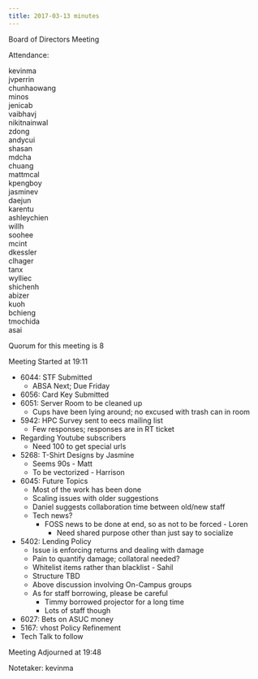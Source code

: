 ```yaml
---
title: 2017-03-13 minutes
---
```

Board of Directors Meeting   

Attendance:   

kevinma   
jvperrin   
chunhaowang   
minos   
jenicab   
vaibhavj   
nikitnainwal   
zdong   
andycui   
shasan   
mdcha   
chuang   
mattmcal   
kpengboy   
jasminev   
daejun   
karentu   
ashleychien   
willh   
soohee   
mcint   
dkessler   
clhager   
tanx   
wylliec   
shichenh   
abizer   
kuoh   
bchieng   
tmochida   
asai   

Quorum for this meeting is 8   

Meeting Started at 19:11   

* 6044: STF Submitted
  * ABSA Next; Due Friday
* 6056: Card Key Submitted
* 6051: Server Room to be cleaned up
  * Cups have been lying around; no excused with trash can in room
* 5942: HPC Survey sent to eecs mailing list
  * Few responses; responses are in RT ticket
* Regarding Youtube subscribers
  * Need 100 to get special urls
* 5268: T-Shirt Designs by Jasmine
  * Seems 90s - Matt
  * To be vectorized - Harrison
* 6045: Future Topics
  * Most of the work has been done
  * Scaling issues with older suggestions
  * Daniel suggests collaboration time between old/new staff
  * Tech news?
    * FOSS news to be done at end, so as not to be forced - Loren
      * Need shared purpose other than just say to socialize
* 5402: Lending Policy
  * Issue is enforcing returns and dealing with damage
  * Pain to quantify damage; collatoral needed?
  * Whitelist items rather than blacklist - Sahil
  * Structure TBD
  * Above discussion involving On-Campus groups
  * As for staff borrowing, please be careful
    * Timmy borrowed projector for a long time
    * Lots of staff though
* 6027: Bets on ASUC money
* 5167: vhost Policy Refinement
* Tech Talk to follow

Meeting Adjourned at 19:48   

Notetaker: kevinma   
